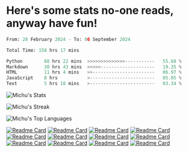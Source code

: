 <h1>Here's some stats no-one reads, anyway have fun!</h1>

<!--START_SECTION:waka-->

```python
From: 28 February 2024 - To: 06 September 2024

Total Time: 158 hrs 17 mins

Python        88 hrs 22 mins  >>>>>>>>>>>>>>-----------   55.68 %
Markdown      30 hrs 43 mins  >>>>>--------------------   19.35 %
HTML          11 hrs 4 mins   >>-----------------------   06.97 %
JavaScript    8 hrs           >------------------------   05.05 %
Text          5 hrs 18 mins   >------------------------   03.34 %
```

<!--END_SECTION:waka-->

![Michu's Stats](https://github-readme-stats.vercel.app/api?username=MichalDakowicz&theme=nord&show_icons=true&hide_border=true&count_private=true&card_width=495px)

![Michu's Streak](https://github-readme-streak-stats.herokuapp.com/?user=MichalDakowicz&theme=nord&hide_border=true&card_width=495px)

![Michu's Top Languages](https://github-readme-stats.vercel.app/api/top-langs/?username=MichalDakowicz&theme=nord&show_icons=true&hide_border=true&layout=compact&card_width=495px)

[![Readme Card](https://github-readme-stats.vercel.app/api/pin/?username=MichalDakowicz&repo=Arduino-Syntax-Highlighter&theme=nord&hide_border=true)](https://github.com/MichalDakowicz/Arduino-Syntax-Highlighter)
[![Readme Card](https://github-readme-stats.vercel.app/api/pin/?username=MichalDakowicz&repo=add-cover-artist-album-to-mp3&theme=nord&hide_border=true)](https://github.com/MichalDakowicz/add-cover-artist-album-to-mp3)
[![Readme Card](https://github-readme-stats.vercel.app/api/pin/?username=MichalDakowicz&repo=workout-tracker&theme=nord&hide_border=true)](https://github.com/MichalDakowicz/workout-tracker)
[![Readme Card](https://github-readme-stats.vercel.app/api/pin/?username=MichalDakowicz&repo=Song-Guesser&theme=nord&hide_border=true)](https://github.com/MichalDakowicz/Song-Guesser)
[![Readme Card](https://github-readme-stats.vercel.app/api/pin/?username=MichalDakowicz&repo=lyrics-from-audio&theme=nord&hide_border=true)](https://github.com/MichalDakowicz/lyrics-from-audio)
[![Readme Card](https://github-readme-stats.vercel.app/api/pin/?username=MichalDakowicz&repo=audio-splitter&theme=nord&hide_border=true)](https://github.com/MichalDakowicz/audio-splitter)
[![Readme Card](https://github-readme-stats.vercel.app/api/pin/?username=MichalDakowicz&repo=Saveify&theme=nord&hide_border=true)](https://github.com/MichalDakowicz/Saveify)
[![Readme Card](https://github-readme-stats.vercel.app/api/pin/?username=MichalDakowicz&repo=instagram-post-downloader&theme=nord&hide_border=true)](https://github.com/MichalDakowicz/instagram-post-downloader)
[![Readme Card](https://github-readme-stats.vercel.app/api/pin/?username=MichalDakowicz&repo=gif-to-png-frames&theme=nord&hide_border=true)](https://github.com/MichalDakowicz/gif-to-png-frames)
[![Readme Card](https://github-readme-stats.vercel.app/api/pin/?username=MichalDakowicz&repo=youtube-video-downloader&theme=nord&hide_border=true)](https://github.com/MichalDakowicz/youtube-video-downloader)
[![Readme Card](https://github-readme-stats.vercel.app/api/pin/?username=MichalDakowicz&repo=image-stretcher&theme=nord&hide_border=true)](https://github.com/MichalDakowicz/image-stretcher)
[![Readme Card](https://github-readme-stats.vercel.app/api/pin/?username=MichalDakowicz&repo=readcomiconline-downloader&theme=nord&hide_border=true)](https://github.com/MichalDakowicz/readcomiconline-downloader)
